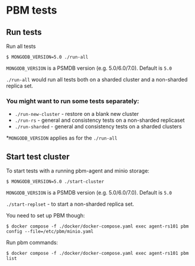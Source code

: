# PBM tests

## Run tests
Run all tests
```
$ MONGODB_VERSION=5.0 ./run-all
```
`MONGODB_VERSION` is a PSMDB version (e.g. 5.0/6.0/7.0). Default is `5.0`

`./run-all` would run all tests both on a sharded cluster and a non-sharded replica set.

### You might want to run some tests separately:

* `./run-new-cluster` - restore on a blank new cluster
* `./run-rs` - general and consistency tests on a non-sharded replicaset
* `./run-sharded` - general and consistency tests on a sharded clusters

*`MONGODB_VERSION` applies as for the `./run-all`

## Start test cluster
To start tests with a running pbm-agent and minio storage:
```
$ MONGODB_VERSION=5.0 ./start-cluster
```
`MONGODB_VERSION` is a PSMDB version (e.g. 5.0/6.0/7.0). Default is `5.0`

`./start-replset` - to start a non-sharded replica set.

You need to set up PBM though:
```
$ docker compose -f ./docker/docker-compose.yaml exec agent-rs101 pbm config --file=/etc/pbm/minio.yaml
```
Run pbm commands:
```
$ docker compose -f ./docker/docker-compose.yaml exec agent-rs101 pbm list
```
